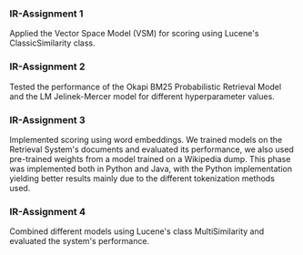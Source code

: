 ### IR-Assignment 1
Applied the Vector Space Model (VSM) for scoring using Lucene's ClassicSimilarity class.

### IR-Assignment 2
Tested the performance of the Okapi BM25 Probabilistic Retrieval Model and the LM Jelinek-Mercer model for different hyperparameter values.

### IR-Assignment 3
Implemented scoring using word embeddings. We trained models on the Retrieval System's documents and evaluated its performance, we also used pre-trained weights from a model trained on a Wikipedia dump. This phase was implemented both in Python and Java, with the Python implementation yielding
better results mainly due to the different tokenization methods used. 

### IR-Assignment 4
Combined different models using Lucene's class MultiSimilarity and evaluated the system's performance.
